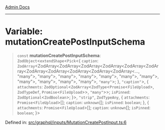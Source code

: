 [Admin Docs](/)

***

# Variable: mutationCreatePostInputSchema

> `const` **mutationCreatePostInputSchema**: `ZodObject`\<`extendShape`\<`Pick`\<\{ `caption`: `ZodArray`\<ZodArray\<ZodArray\<ZodArray\<ZodArray\<ZodArray\<ZodArray\<ZodArray\<ZodArray\<ZodArray\<ZodArray\<ZodArray\<..., "many"\>, "many"\>, "many"\>, "many"\>, "many"\>, "many"\>, "many"\>, "many"\>, "many"\>, "many"\>, "many"\>, `"many"`\>; \}, `"caption"`\>, \{ `attachments`: `ZodOptional`\<`ZodArray`\<`ZodType`\<`Promise`\<`FileUpload`\>, `ZodTypeDef`, `Promise`\<`FileUpload`\>\>, `"many"`\>\>; `isPinned`: `ZodOptional`\<`ZodBoolean`\>; \}\>, `"strip"`, `ZodTypeAny`, \{ `attachments`: `Promise`\<`FileUpload`\>[]; `caption`: `unknown`[]; `isPinned`: `boolean`; \}, \{ `attachments`: `Promise`\<`FileUpload`\>[]; `caption`: `unknown`[]; `isPinned`: `boolean`; \}\>

Defined in: [src/graphql/inputs/MutationCreatePostInput.ts:6](https://github.com/syedali237/talawa-api/blob/2d0d513d5268a339b8dac6b4711f8e71e79fc0e4/src/graphql/inputs/MutationCreatePostInput.ts#L6)
